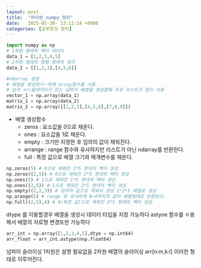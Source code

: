 ```yaml
---
layout: post
title:  "파이썬_numpy_정리"
date:   2025-05-30- 13:11:14 +0900
categories: [공부한것 정리]
---
```


``` python
import numpy as np
# 1차원 형태의 벡터 데이터
data_1 = [1,2,3,4,5]
# 2차원 형태의 행렬 형태의 정리
data_2 = [[1,2,3],[4,5,6]]

#ndarray 생성
# 배열을 생성하기ㅡ위해 array함수를 사용
# 넘겨 ㅂㄷ을데이터가 있는 넘파이 배열을 생성할때 주로 리스트가 많이 사용
vector_1 = np.array(data_1)
matrix_1 = np.array(data_2)
matrix_2 = np.array([[1,2,3],[4,5,6],[7,8,9]])
``` 


- 배열 생성함수 
    - zeros : 요소값을 0으로 채운다.
    - ones : 요소값을 1로 채운다.
    - empty : 크기만 지정한 후 임의의 값이 채워진다.
    - arrange : range 함수와 유사하지만 리스트가 아닌 ndarray를 반환한다.
    - full : 특정 값으로 배열 크기와 매개변수를 채운다.
``` python
np.zeros(5) # 0으로 채워진 1*5 현대의 벡터 생성 
np.zeros((2,5)) # 0으로 채워진 2*5 현대의 벡터 생성
np.ones(5) # 1으로 채워진 1*5 현대의 벡터 생성
np.ones((2,5)) # 1으로 채워진 2*5 현대의 벡터 생성
np.empty((2,2,3)) # 임의의 값으로 채워서 생성 2*2*3 배열로 생성
np.arange(5) # range 와 유사하게 0~4까지의 값이 배열형태로 반환된다.
np.full((2,5),4) # 4(특정 값)으로 채워진 2*5 현대의 벡터 생성
``` 

dtype 를 이용할경우 배열을 생성시 데이터 타입을 지정 가능하다 
astyoe 함수를 ㅇ용해서 배열의 자료형 변경또한 가능하다
``` python
arr_int = np.array([1,2,3,4,5],dtye = np.int64)
arr_float = arr_int.astype(nnp.float64)
``` 

넘파이 슬라이싱
1차원은 설명 필요없음
2차원 배열의 슬라이싱
arr[n:m,k:l] 이러한 형태로 이루어진다.


